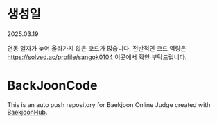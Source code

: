 # 생성일
2025.03.19

연동 일자가 늦어 올라가지 않은 코드가 많습니다.
전반적인 코드 역량은 https://solved.ac/profile/sangok0104 이곳에서 확인 부탁드립니다.

# BackJoonCode
This is an auto push repository for Baekjoon Online Judge created with [BaekjoonHub](https://github.com/BaekjoonHub/BaekjoonHub).
